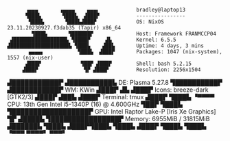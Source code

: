          ▗▄▄▄       ▗▄▄▄▄    ▄▄▄▖            bradley@laptop13
          ▜███▙       ▜███▙  ▟███▛            ----------------
           ▜███▙       ▜███▙▟███▛             OS: NixOS 23.11.20230927.f3dab35 (Tapir) x86_64
            ▜███▙       ▜██████▛              Host: Framework FRANMCCP04
     ▟█████████████████▙ ▜████▛     ▟▙        Kernel: 6.5.5
    ▟███████████████████▙ ▜███▙    ▟██▙       Uptime: 4 days, 3 mins
           ▄▄▄▄▖           ▜███▙  ▟███▛       Packages: 1047 (nix-system), 1557 (nix-user)
          ▟███▛             ▜██▛ ▟███▛        Shell: bash 5.2.15
         ▟███▛               ▜▛ ▟███▛         Resolution: 2256x1504
▟███████████▛                  ▟██████████▙   DE: Plasma 5.27.8
▜██████████▛                  ▟███████████▛   WM: KWin
      ▟███▛ ▟▙               ▟███▛            Icons: breeze-dark [GTK2/3]
     ▟███▛ ▟██▙             ▟███▛             Terminal: tmux
    ▟███▛  ▜███▙           ▝▀▀▀▀              CPU: 13th Gen Intel i5-1340P (16) @ 4.600GHz
    ▜██▛    ▜███▙ ▜██████████████████▛        GPU: Intel Raptor Lake-P [Iris Xe Graphics]
     ▜▛     ▟████▙ ▜████████████████▛         Memory: 6955MiB / 31815MiB
           ▟██████▙       ▜███▙
          ▟███▛▜███▙       ▜███▙
         ▟███▛  ▜███▙       ▜███▙
         ▝▀▀▀    ▀▀▀▀▘       ▀▀▀▘
